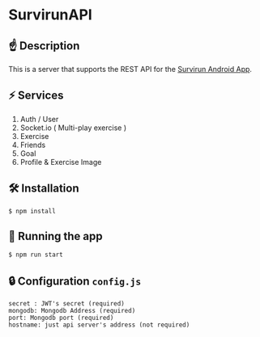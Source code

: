 # SurvirunAPI

## ☝ Description
This is a server that supports the REST API for the [Survirun Android App](https://github.com/polaris428/Survirun).

## ⚡ Services
1. Auth / User
2. Socket.io ( Multi-play exercise )
3. Exercise
4. Friends
5. Goal
6. Profile & Exercise Image

## 🛠️ Installation
```bash
$ npm install
```

## 🚀 Running the app
```bash
$ npm run start
```

## 🔒 Configuration `config.js`
```
secret : JWT's secret (required)
mongodb: Mongodb Address (required)
port: Mongodb port (required)
hostname: just api server's address (not required)
```

